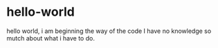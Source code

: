 # hello-world
hello world, i am beginning the way of the code
I have no knowledge so mutch about what i have to do.
